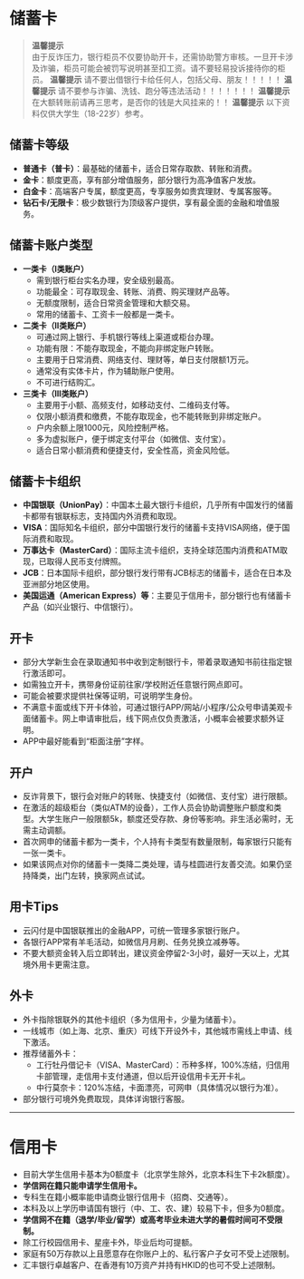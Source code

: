 # 储蓄卡

> **温馨提示**  
> 由于反诈压力，银行柜员不仅要协助开卡，还需协助警方审核。一旦开卡涉及诈骗，柜员可能会被罚写说明甚至扣工资。请不要轻易投诉接待你的柜员。
> **温馨提示** 
> 请不要出借银行卡给任何人，包括父母、朋友！！！！！
> **温馨提示** 
> 请不要参与诈骗、洗钱、跑分等违法活动！！！！！！！
> **温馨提示** 
> 在大额转账前请再三思考，是否你的钱是大风挂来的！！
> **温馨提示** 
> 以下资料仅供大学生（18-22岁）参考。

## 储蓄卡等级

- **普通卡（普卡）**：最基础的储蓄卡，适合日常存取款、转账和消费。
- **金卡**：额度更高，享有部分增值服务，部分银行为高净值客户发放。
- **白金卡**：高端客户专属，额度更高，专享服务如贵宾理财、专属客服等。
- **钻石卡/无限卡**：极少数银行为顶级客户提供，享有最全面的金融和增值服务。

## 储蓄卡账户类型

- **一类卡（Ⅰ类账户）**
  - 需到银行柜台实名办理，安全级别最高。
  - 功能最全：可存取现金、转账、消费、购买理财产品等。
  - 无额度限制，适合日常资金管理和大额交易。
  - 常用的储蓄卡、工资卡一般都是一类卡。
- **二类卡（Ⅱ类账户）**
  - 可通过网上银行、手机银行等线上渠道或柜台办理。
  - 功能有限：不能存取现金，不能向非绑定账户转账。
  - 主要用于日常消费、网络支付、理财等，单日支付限额1万元。
  - 通常没有实体卡片，作为辅助账户使用。
  - 不可进行结购汇。
- **三类卡（Ⅲ类账户）**
  - 主要用于小额、高频支付，如移动支付、二维码支付等。
  - 仅限小额消费和缴费，不能存取现金，也不能转账到非绑定账户。
  - 户内余额上限1000元，风险控制严格。
  - 多为虚拟账户，便于绑定支付平台（如微信、支付宝）。
  - 适合日常小额消费和便捷支付，安全性高，资金风险低。

## 储蓄卡卡组织

- **中国银联（UnionPay）**：中国本土最大银行卡组织，几乎所有中国发行的储蓄卡都带有银联标志，支持国内外消费和取现。
- **VISA**：国际知名卡组织，部分中国银行发行的储蓄卡支持VISA网络，便于国际消费和取现。
- **万事达卡（MasterCard）**：国际主流卡组织，支持全球范围内消费和ATM取现，已取得人民币支付牌照。
- **JCB**：日本国际卡组织，部分银行发行带有JCB标志的储蓄卡，适合在日本及亚洲部分地区使用。
- **美国运通（American Express）等**：主要见于信用卡，部分银行也有储蓄卡产品（如兴业银行、中信银行）。

## 开卡

- 部分大学新生会在录取通知书中收到定制银行卡，带着录取通知书前往指定银行激活即可。
- 如需独立开卡，携带身份证前往家/学校附近任意银行网点即可。
- 可能会被要求提供社保等证明，可说明学生身份。
- 不满意卡面或线下开卡体验，可通过银行APP/网站/小程序/公众号申请美观卡面储蓄卡。网上申请审批后，线下网点仅负责激活，小概率会被要求额外证明。
- APP中最好能看到“柜面注册”字样。

## 开户

- 反诈背景下，银行会对账户的转账、快捷支付（如微信、支付宝）进行限额。
- 在激活的超级柜台（类似ATM的设备），工作人员会协助调整账户额度和类型。大学生账户一般限额5k，额度还受存款、身份等影响。非生活必需时，无需主动调额。
- 首次网申的储蓄卡都为一类卡，个人持有卡类型有数量限制，每家银行只能有一张一类卡。
- 如果该网点对你的储蓄卡一类降二类处理，请与桂圆进行友善交流。如果仍坚持降类，出门左转，换家网点试试。

## 用卡Tips

- 云闪付是中国银联推出的金融APP，可统一管理多家银行账户。
- 各银行APP常有羊毛活动，如微信月月刷、任务兑换立减券等。
- 不要大额资金转入后立即转出，建议资金停留2-3小时，最好一天以上，尤其境外用卡更需注意。

## 外卡

- 外卡指除银联外的其他卡组织（多为信用卡，少量为储蓄卡）。
- 一线城市（如上海、北京、重庆）可线下开设外卡，其他城市需线上申请、线下激活。
- 推荐储蓄外卡：
  - 工行牡丹借记卡（VISA、MasterCard）：币种多样，100%冻结，归信用卡部管理，走信用卡支付通道，但以后开设信用卡无开卡礼。
  - 中行莫奈卡：120%冻结，卡面漂亮，可网申（具体情况以银行为准）。
- 部分银行可境外免费取现，具体详询银行客服。

---

# 信用卡

- 目前大学生信用卡基本为0额度卡（北京学生除外，北京本科生下卡2k额度）。
- **学信网在籍只能申请学生信用卡。**
- 专科生在籍小概率能申请商业银行信用卡（招商、交通等）。
- 本科及以上学历申请国有银行（中、工、农、建）较易下卡，但多为0额度。
- **学信网不在籍（退学/毕业/留学）或高考毕业未进大学的暑假时间可不受限制。**
- 除工行校园信用卡、星座卡外，毕业后均可提额。
- 家庭有50万存款以上且愿意存在你账户上的、私行客户子女可不受上述限制。
- 汇丰银行卓越客户、在香港有10万资产并持有HKID的也可不受上述限制。
